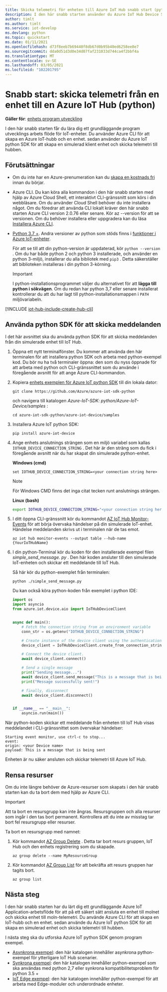 ```yaml
---
title: Skicka telemetri för enheten till Azure IoT Hub snabb start (python)
description: I den här snabb starten använder du Azure IoT Hub Device SDK för python för att skicka telemetri från en enhet till en IoT-hubb.
author: timlt
ms.author: timlt
ms.service: iot-develop
ms.devlang: python
ms.topic: quickstart
ms.date: 01/11/2021
ms.openlocfilehash: d73f8eeb7b69440f8db67d0b95b40ed6258ee8e7
ms.sourcegitcommit: dda0d51d3d0e34d07faf231033d744ca4f2bbf4a
ms.translationtype: MT
ms.contentlocale: sv-SE
ms.lasthandoff: 03/05/2021
ms.locfileid: "102201795"
---
```

# <a name="quickstart-send-telemetry-from-a-device-to-an-azure-iot-hub-python"></a>Snabb start: skicka telemetri från en enhet till en Azure IoT Hub (python)

**Gäller för**: [enhets program utveckling](about-iot-develop.md#device-application-development)

I den här snabb starten får du lära dig ett grundläggande program utvecklings arbets flöde för IoT-enheter. Du använder Azure CLI för att skapa en Azure IoT-hubb och en enhet. sedan använder du Azure IoT python SDK för att skapa en simulerad klient enhet och skicka telemetri till hubben. 

## <a name="prerequisites"></a>Förutsättningar
- Om du inte har en Azure-prenumeration kan du [skapa en kostnads fri](https://azure.microsoft.com/free/?WT.mc_id=A261C142F) innan du börjar.
- Azure CLI. Du kan köra alla kommandon i den här snabb starten med hjälp av Azure Cloud Shell, ett interaktivt CLI-gränssnitt som körs i din webbläsare. Om du använder Cloud Shell behöver du inte installera något. Om du föredrar att använda CLI lokalt kräver den här snabb starten Azure CLI version 2.0.76 eller senare. Kör az --version för att se versionen. Om du behöver installera eller uppgradera kan du läsa [Installera Azure CLI]( /cli/azure/install-azure-cli).
- [Python 3.7 +](https://www.python.org/downloads/). Andra versioner av python som stöds finns i [funktioner i Azure IoT-enheter](https://github.com/Azure/azure-iot-sdk-python/tree/master/azure-iot-device#azure-iot-device-features).
    
    För att se till att din python-version är uppdaterad, kör `python --version` . Om du har både python 2 och python 3 installerade, och använder en python 3-miljö, installerar du alla bibliotek med `pip3` . Detta säkerställer att biblioteken installeras i din python 3-körning.
    > [!IMPORTANT]
    > I python-installationsprogrammet väljer du alternativet för att **lägga till python i sökvägen**. Om du redan har python 3,7 eller senare installerat kontrollerar du att du har lagt till python-installationsmappen i `PATH` miljövariabeln.

[!INCLUDE [iot-hub-include-create-hub-cli](../../includes/iot-hub-include-create-hub-cli.md)]

## <a name="use-the-python-sdk-to-send-messages"></a>Använda python SDK för att skicka meddelanden
I det här avsnittet ska du använda python SDK för att skicka meddelanden från din simulerade enhet till IoT Hub.

1. Öppna ett nytt terminalfönster. Du kommer att använda den här terminalen för att installera python SDK och arbeta med python-exempel kod. Du bör nu ha två terminaler öppna: den som du nyss öppnade för att arbeta med python och CLI-gränssnittet som du använde i föregående avsnitt för att ange Azure CLI-kommandon.       

1. Kopiera [enhets exemplen för Azure IoT python SDK](https://github.com/Azure/azure-iot-sdk-python/tree/master/azure-iot-device/samples) till din lokala dator:

    ```console
    git clone https://github.com/Azure/azure-iot-sdk-python
    ```

    och navigera till katalogen *Azure-IoT-SDK: python/Azure-IoT-Device/samples* :

    ```console
    cd azure-iot-sdk-python/azure-iot-device/samples
    ```
1. Installera Azure IoT python SDK:

    ```console
    pip install azure-iot-device
    ```
1. Ange enhets anslutnings strängen som en miljö variabel som kallas `IOTHUB_DEVICE_CONNECTION_STRING` . Det här är den sträng som du fick i föregående avsnitt när du har skapat din simulerade python-enhet.

    **Windows (cmd)**

    ```console
    set IOTHUB_DEVICE_CONNECTION_STRING=<your connection string here>
    ```

    > [!NOTE]
    > För Windows CMD finns det inga citat tecken runt anslutnings strängen.

    **Linux (bash)**

    ```bash
    export IOTHUB_DEVICE_CONNECTION_STRING="<your connection string here>"
    ```

1. I ditt öppna CLI-gränssnitt kör du kommandot [AZ IoT Hub Monitor-Events](/cli/azure/ext/azure-iot/iot/hub#ext-azure-iot-az-iot-hub-monitor-events) för att börja övervaka händelser på din simulerade IoT-enhet.  Händelse meddelanden skrivs ut i terminalen när de tas emot.

    ```azurecli
    az iot hub monitor-events --output table --hub-name {YourIoTHubName}
    ```

1. I din python-Terminal kör du koden för den installerade exempel filen *simple_send_message. py* . Den här koden ansluter till den simulerade IoT-enheten och skickar ett meddelande till IoT Hub.

    Så här kör du python-exemplet från terminalen:
    ```console
    python ./simple_send_message.py
    ```

    Du kan också köra python-koden från exemplet i python IDE:
    ```python
    import os
    import asyncio
    from azure.iot.device.aio import IoTHubDeviceClient


    async def main():
        # Fetch the connection string from an environment variable
        conn_str = os.getenv("IOTHUB_DEVICE_CONNECTION_STRING")

        # Create instance of the device client using the authentication provider
        device_client = IoTHubDeviceClient.create_from_connection_string(conn_str)

        # Connect the device client.
        await device_client.connect()

        # Send a single message
        print("Sending message...")
        await device_client.send_message("This is a message that is being sent")
        print("Message successfully sent!")

        # finally, disconnect
        await device_client.disconnect()


    if __name__ == "__main__":
        asyncio.run(main())
    ```

När python-koden skickar ett meddelande från enheten till IoT Hub visas meddelandet i CLI-gränssnittet som övervakar händelser:

```output
Starting event monitor, use ctrl-c to stop...
event:
origin: <your Device name>
payload: This is a message that is being sent
```

Enheten är nu säker ansluten och skickar telemetri till Azure IoT Hub.

## <a name="clean-up-resources"></a>Rensa resurser
Om du inte längre behöver de Azure-resurser som skapats i den här snabb starten kan du ta bort dem med hjälp av Azure CLI.

> [!IMPORTANT]
> Att ta bort en resursgrupp kan inte ångras. Resursgruppen och alla resurser som ingår i den tas bort permanent. Kontrollera att du inte av misstag tar bort fel resursgrupp eller resurser.

Ta bort en resursgrupp med namnet:
1. Kör kommandot [AZ Group Delete](/cli/azure/group#az-group-delete) . Detta tar bort resurs gruppen, IoT Hub och den enhets registrering som du skapade.

    ```azurecli
    az group delete --name MyResourceGroup
    ```
1. Kör kommandot [AZ Group List](/cli/azure/group#az-group-list) för att bekräfta att resurs gruppen har tagits bort.  

    ```azurecli
    az group list
    ```

## <a name="next-steps"></a>Nästa steg
I den här snabb starten har du lärt dig ett grundläggande Azure IoT Application-arbetsflöde för att på ett säkert sätt ansluta en enhet till molnet och skicka enhet till moln-telemetri. Du använde Azure CLI för att skapa en IoT-hubb och en enhet. sedan använde du Azure IoT python SDK för att skapa en simulerad enhet och skicka telemetri till hubben. 

I nästa steg ska du utforska Azure IoT python SDK genom program exempel.

- [Asynkrona exempel](https://github.com/Azure/azure-iot-sdk-python/tree/master/azure-iot-device/samples/async-hub-scenarios): den här katalogen innehåller asynkrona python-exempel för ytterligare IoT Hub scenarier.
- [Synkrona exempel](https://github.com/Azure/azure-iot-sdk-python/tree/master/azure-iot-device/samples/sync-samples): den här katalogen innehåller python-exempel som ska användas med python 2,7 eller synkrona kompatibilitetsproblem för python 3.5 +
- [IoT Edge exempel](https://github.com/Azure/azure-iot-sdk-python/tree/master/azure-iot-device/samples/async-edge-scenarios): den här katalogen innehåller python-exempel för att arbeta med Edge-moduler och underordnade enheter.